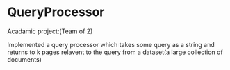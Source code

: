 # QueryProcessor

Acadamic project:(Team of 2)

Implemented a query processor which takes some query as a string and returns to k pages relavent to the query 
from a dataset(a large collection of documents)
